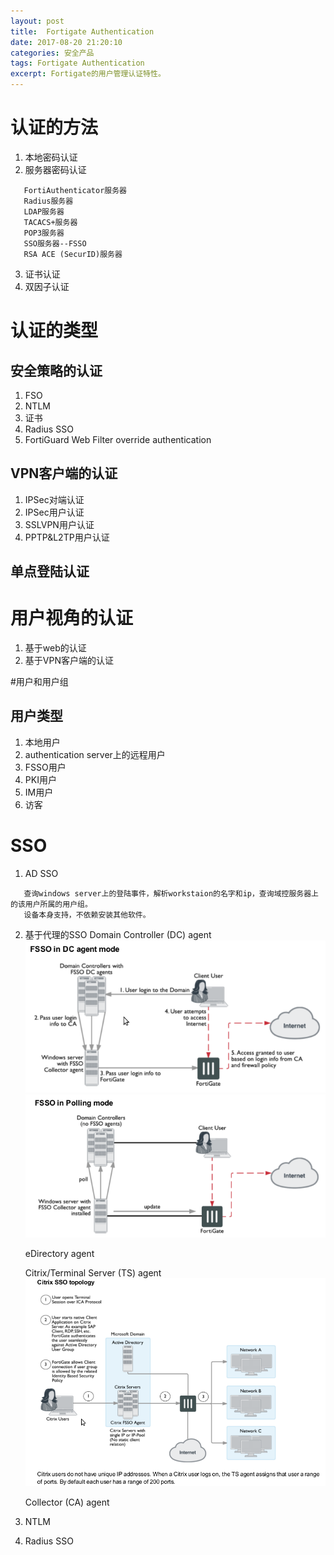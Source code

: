 ```yaml
---
layout: post
title:  Fortigate Authentication
date: 2017-08-20 21:20:10
categories: 安全产品
tags: Fortigate Authentication
excerpt: Fortigate的用户管理认证特性。
---
```


# 认证的方法
1. 本地密码认证
2. 服务器密码认证
```
   FortiAuthenticator服务器
   Radius服务器
   LDAP服务器
   TACACS+服务器
   POP3服务器
   SSO服务器--FSSO
   RSA ACE (SecurID)服务器
```
3. 证书认证
4. 双因子认证

# 认证的类型
## 安全策略的认证
1. FSO
2. NTLM
3. 证书
4. Radius SSO
5. FortiGuard Web Filter override authentication

## VPN客户端的认证
1. IPSec对端认证
2. IPSec用户认证
3. SSLVPN用户认证
4. PPTP&L2TP用户认证

## 单点登陆认证

# 用户视角的认证
1. 基于web的认证
2. 基于VPN客户端的认证

#用户和用户组
## 用户类型
1. 本地用户
2. authentication server上的远程用户
3. FSSO用户
4. PKI用户
5. IM用户
6. 访客

# SSO
1. AD SSO
```
   查询windows server上的登陆事件，解析workstaion的名字和ip，查询域控服务器上的该用户所属的用户组。
   设备本身支持，不依赖安装其他软件。
```
2. 基于代理的SSO
   Domain Controller (DC) agent
   ![image](\assets\forti\1.png)
   ![image](\assets\forti\2.png)

   eDirectory agent
   
   Citrix/Terminal Server (TS) agent
   ![image](\assets\forti\3.png)
   
   Collector (CA) agent

3. NTLM
4. Radius SSO


